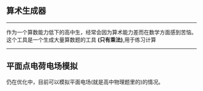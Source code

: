 ## 算术生成器
----
  作为一个算数能力低下的高中生，经常会因为算术能力差而在数学方面感到苦恼。这个工具是一个生成大量算数题的工具 **(只有乘法)**,用于练习计算

------  
## 平面点电荷电场模拟
  仍在优化中，目前可以模拟平面电场(就是高中物理题里的)的情况。